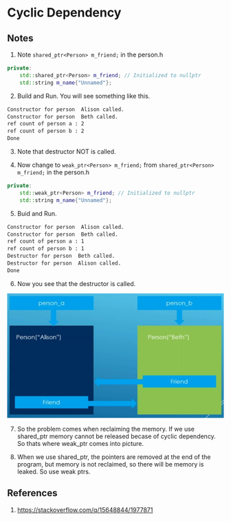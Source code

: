 # Cyclic Dependency 

## Notes

1. Note `shared_ptr<Person> m_friend;` in the person.h

```cpp
private:
    std::shared_ptr<Person> m_friend; // Initialized to nullptr
    std::string m_name{"Unnamed"};
```

2. Build and Run. You will see something like this.
```txt
Constructor for person  Alison called.
Constructor for person  Beth called.
ref count of person a : 2
ref count of person b : 2
Done
```

3. Note that destructor NOT is called.

4. Now change to `weak_ptr<Person> m_friend;` from `shared_ptr<Person> m_friend;` in the person.h

```cpp
private:
    std::weak_ptr<Person> m_friend; // Initialized to nullptr
    std::string m_name{"Unnamed"};
```

5. Buid and Run. 

```txt
Constructor for person  Alison called.
Constructor for person  Beth called.
ref count of person a : 1
ref count of person b : 1
Destructor for person  Beth called.
Destructor for person  Alison called.
Done
```

6. Now you see that the destructor is called.

![Cyclic Dependency](50_50_Cyclic_Dependency.jpg)

7. So the problem comes when reclaiming the memory. If we use shared_ptr memory cannot be released becase of cyclic dependency. So thats where weak_ptr comes into picture.

8. When we use shared_ptr, the pointers are removed at the end of the program, but memory is not reclaimed, so there will be memory is leaked. So use weak ptrs.


## References

1. https://stackoverflow.com/q/15648844/1977871


